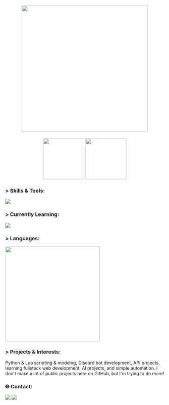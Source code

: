 <div align="center" style="margin: 20px 0;">
  <img width="400" src="https://s12.gifyu.com/images/SVy8L.gif">
</div>

<div align="center">
  <img height="130px" src="https://github-readme-stats.vercel.app/api?username=purrre&theme=midnight-purple&show_icons=true&count_private=true&hide_title=true">
  <img height="130px" src="https://github-readme-activity-graph.vercel.app/graph?username=purrre&theme=midnight-purple&hide_border=true">
</div>

<h3 align="left">> Skills & Tools:</h3>
<p align="left">
  <img src="https://skillicons.dev/icons?i=python,lua,js,nodejs,html,css,mongodb,mysql,postgres,sqlite,discord,pycharm,vscode,git,docker,linux&perline=8" />
</p>

<h3 align="left">> Currently Learning:</h3>
<p align="left">
  <img src="https://skillicons.dev/icons?i=react,nextjs,html,css,aiscript&perline=6" />
</p>

<h3 align="left">> Languages:</h3>
<div align="left">
  <img height="300px" src="https://github-readme-stats.vercel.app/api/top-langs/?username=purrre&layout=pie&hide_title=true&theme=tokyonight"/>
</div>

<h3 align="left">> Projects & Interests:</h3>
<p>
  Python & Lua scripting & modding, Discord bot development, API projects, learning fullstack web development, AI projects, and simple automation.
  I don't make a lot of public projects here on GitHub, but I'm trying to do more!
</p>

<h3 align="left">🌐 Contact:</h3>
<p align="left">
  <a href="https://twitter.com/purezeroh"><img src="https://img.shields.io/badge/Twitter-1DA1F2?style=for-the-badge&logo=twitter&logoColor=white"/></a>
  <a href="https://discord.com/users/527172619514937354"><img src="https://img.shields.io/badge/Discord-5865F2?style=for-the-badge&logo=discord&logoColor=white"/></a>
</p>
